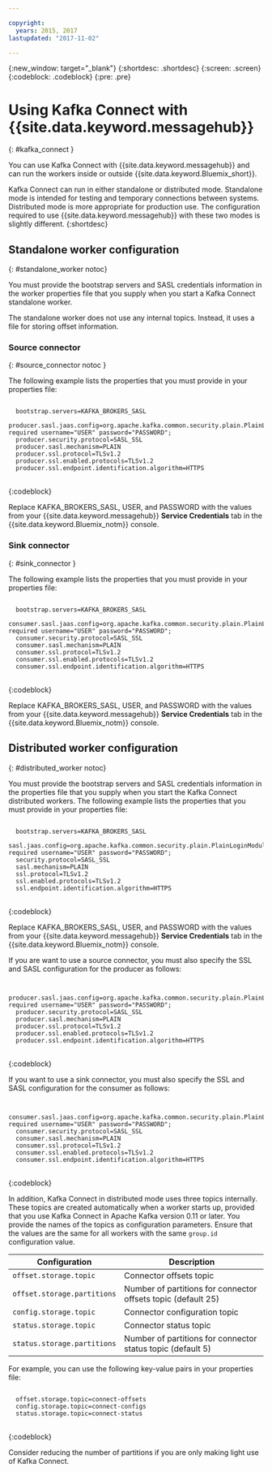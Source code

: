 ```yaml
---

copyright:
  years: 2015, 2017
lastupdated: "2017-11-02"

---
```


{:new_window: target="_blank"}
{:shortdesc: .shortdesc}
{:screen: .screen}
{:codeblock: .codeblock}
{:pre: .pre}

# Using Kafka Connect with {{site.data.keyword.messagehub}}
{: #kafka_connect }

You can use Kafka Connect with {{site.data.keyword.messagehub}} and can run the workers inside or outside {{site.data.keyword.Bluemix_short}}.

Kafka Connect can run in either standalone or distributed mode. Standalone mode is intended for testing and temporary connections between systems. Distributed mode is more appropriate for production use. The configuration required to use {{site.data.keyword.messagehub}} with these two modes is slightly different.
{:shortdesc}

## Standalone worker configuration
{: #standalone_worker notoc}

You must provide the bootstrap servers and SASL credentials information in the worker properties file that you supply when you start a Kafka Connect standalone worker.

The standalone worker does not use any internal topics. Instead, it uses a file for storing offset information.

### Source connector
{: #source_connector notoc }

The following example lists the properties that you must provide in your properties file:

<pre>
<code>
  bootstrap.servers=KAFKA_BROKERS_SASL
  producer.sasl.jaas.config=org.apache.kafka.common.security.plain.PlainLoginModule required username="USER" password="PASSWORD";
  producer.security.protocol=SASL_SSL
  producer.sasl.mechanism=PLAIN
  producer.ssl.protocol=TLSv1.2
  producer.ssl.enabled.protocols=TLSv1.2
  producer.ssl.endpoint.identification.algorithm=HTTPS
</code>
</pre>
{:codeblock}

Replace KAFKA_BROKERS_SASL, USER, and PASSWORD with the values from your {{site.data.keyword.messagehub}} **Service Credentials** tab in the 
{{site.data.keyword.Bluemix_notm}} console.

### Sink connector
{: #sink_connector }

The following example lists the properties that you must provide in your properties file:

<pre>
<code>
  bootstrap.servers=KAFKA_BROKERS_SASL
  consumer.sasl.jaas.config=org.apache.kafka.common.security.plain.PlainLoginModule required username="USER" password="PASSWORD";
  consumer.security.protocol=SASL_SSL
  consumer.sasl.mechanism=PLAIN
  consumer.ssl.protocol=TLSv1.2
  consumer.ssl.enabled.protocols=TLSv1.2
  consumer.ssl.endpoint.identification.algorithm=HTTPS
</code>
</pre>
{:codeblock}

Replace KAFKA_BROKERS_SASL, USER, and PASSWORD with the values from your {{site.data.keyword.messagehub}} **Service Credentials** tab in the {{site.data.keyword.Bluemix_notm}} console.

## Distributed worker configuration
{: #distributed_worker notoc}

You must provide the bootstrap servers and SASL credentials information in the properties file that you supply when you start the Kafka Connect distributed workers. The following example lists the properties that you must provide in your properties file:

<pre>
<code>
  bootstrap.servers=KAFKA_BROKERS_SASL
  sasl.jaas.config=org.apache.kafka.common.security.plain.PlainLoginModule required username="USER" password="PASSWORD";
  security.protocol=SASL_SSL
  sasl.mechanism=PLAIN
  ssl.protocol=TLSv1.2
  ssl.enabled.protocols=TLSv1.2
  ssl.endpoint.identification.algorithm=HTTPS
</code>
</pre>
{:codeblock}

Replace KAFKA_BROKERS_SASL, USER, and PASSWORD with the values from your {{site.data.keyword.messagehub}} **Service Credentials** tab in the {{site.data.keyword.Bluemix_notm}} console.

If you are want to use a source connector, you must also specify the SSL and SASL configuration for the producer as follows:

<pre>
<code>
  producer.sasl.jaas.config=org.apache.kafka.common.security.plain.PlainLoginModule required username="USER" password="PASSWORD";
  producer.security.protocol=SASL_SSL
  producer.sasl.mechanism=PLAIN
  producer.ssl.protocol=TLSv1.2
  producer.ssl.enabled.protocols=TLSv1.2
  producer.ssl.endpoint.identification.algorithm=HTTPS
</code>
</pre>
{:codeblock}

If you want to use a sink connector, you must also specify the SSL and SASL configuration for the consumer as follows:

<pre>
<code>
  consumer.sasl.jaas.config=org.apache.kafka.common.security.plain.PlainLoginModule required username="USER" password="PASSWORD";
  consumer.security.protocol=SASL_SSL
  consumer.sasl.mechanism=PLAIN
  consumer.ssl.protocol=TLSv1.2
  consumer.ssl.enabled.protocols=TLSv1.2
  consumer.ssl.endpoint.identification.algorithm=HTTPS
</code>
</pre>
{:codeblock}

In addition, Kafka Connect in distributed mode uses three topics internally. These topics are created automatically when a worker starts up, provided that you use Kafka Connect in Apache Kafka version 0.11 or later. You provide the names of the topics as configuration parameters. Ensure that the values are the same for all workers with the same `group.id` configuration value.

| Configuration               | Description                                                         |
| --------------------------- | ------------------------------------------------------------------- |
| `offset.storage.topic`      | Connector offsets topic                                             |
| `offset.storage.partitions` | Number of partitions for connector offsets topic (default 25) |
| `config.storage.topic`      | Connector configuration topic                                       |
| `status.storage.topic`      | Connector status topic                                              |
| `status.storage.partitions` | Number of partitions for connector status topic (default 5)          |

For example, you can use the following key-value pairs in your properties file:

<pre>
<code>
  offset.storage.topic=connect-offsets
  config.storage.topic=connect-configs
  status.storage.topic=connect-status
</code>
</pre>
{:codeblock}

Consider reducing the number of partitions if you are only making light use of Kafka Connect.



